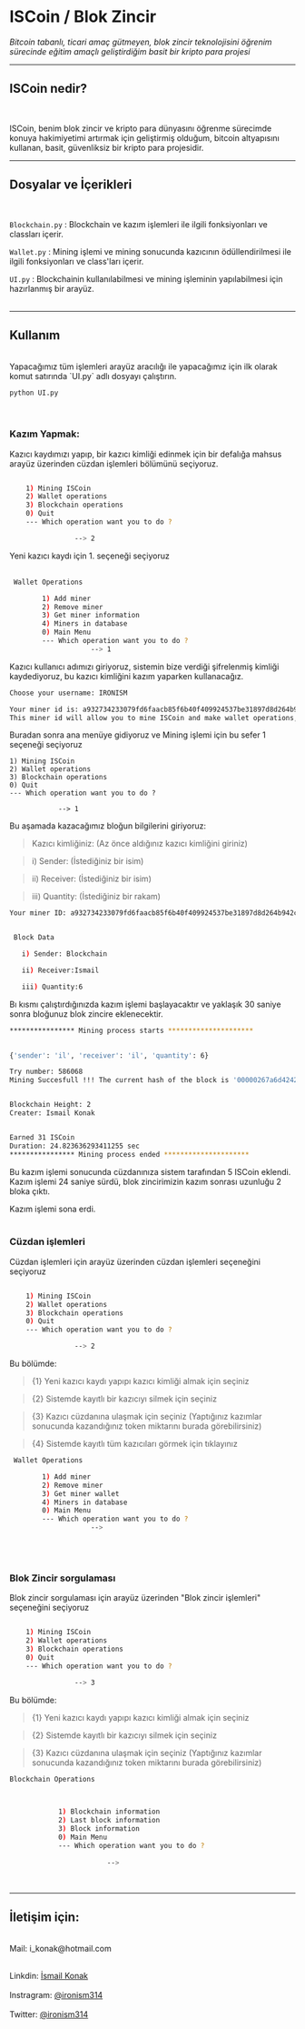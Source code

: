 # ISCoin / Blok Zincir 
 
 *Bitcoin tabanlı, ticari amaç gütmeyen, blok zincir teknolojisini öğrenim sürecinde eğitim amaçlı geliştirdiğim basit bir kripto para projesi*

 ---

## ISCoin nedir?
<br />

ISCoin, benim blok zincir ve kripto para dünyasını öğrenme sürecimde konuya hakimiyetimi artırmak için geliştirmiş olduğum, bitcoin altyapısını kullanan, basit, güvenliksiz bir kripto para projesidir.

---
## Dosyalar ve İçerikleri
<br />

`Blockchain.py` : Blockchain ve kazım işlemleri ile ilgili fonksiyonları ve classları içerir.

`Wallet.py` : Mining işlemi ve mining sonucunda kazıcının ödüllendirilmesi ile ilgili fonksiyonları ve class'ları içerir.

`UI.py` : Blockchainin kullanılabilmesi ve mining işleminin yapılabilmesi için hazırlanmış bir arayüz.
<br /><br />

---
## Kullanım
<br />
Yapacağımız tüm işlemleri arayüz aracılığı ile yapacağımız için ilk olarak komut satırında `UI.py` adlı dosyayı çalıştırın.

```bash
python UI.py
```
<br />

### **Kazım Yapmak**:

Kazıcı kaydımızı yapıp, bir kazıcı kimliği edinmek için bir defalığa mahsus arayüz üzerinden cüzdan işlemleri bölümünü seçiyoruz.

```bash

    1) Mining ISCoin
    2) Wallet operations
    3) Blockchain operations
    0) Quit
    --- Which operation want you to do ?

                --> 2
```

Yeni kazıcı kaydı için 1. seçeneği seçiyoruz<br /><br />

```bash
 Wallet Operations

        1) Add miner
        2) Remove miner
        3) Get miner information
        4) Miners in database
        0) Main Menu                                                                
        --- Which operation want you to do ?                                      
                    --> 1 
```

Kazıcı kullanıcı adımızı giriyoruz, sistemin bize verdiği şifrelenmiş kimliği kaydediyoruz, bu kazıcı kimliğini kazım yaparken kullanacağız.

```bash
Choose your username: IRONISM

Your miner id is: a932734233079fd6faacb85f6b40f409924537be31897d8d264b942cdddf6ba1
This miner id will allow you to mine ISCoin and make wallet operations, keep it safe.
```
Buradan sonra ana menüye gidiyoruz ve Mining işlemi için bu sefer 1 seçeneği seçiyoruz

    1) Mining ISCoin
    2) Wallet operations
    3) Blockchain operations                                             
    0) Quit                                                                
    --- Which operation want you to do ?                            
                
                --> 1

Bu aşamada kazacağımız bloğun bilgilerini giriyoruz:
> Kazıcı kimliğiniz: (Az önce aldığınız kazıcı kimliğini giriniz)

> i) Sender: (İstediğiniz bir isim)

> ii) Receiver: (İstediğiniz bir isim)

> iii) Quantity: (İstediğiniz bir rakam)

```bash
Your miner ID: a932734233079fd6faacb85f6b40f409924537be31897d8d264b942cdddf6ba1


 Block Data

   i) Sender: Blockchain

   ii) Receiver:Ismail

   iii) Quantity:6
```
Bı kısmı çalıştırdığınızda kazım işlemi başlayacaktır ve yaklaşık 30 saniye sonra bloğunuz blok zincire eklenecektir.

```bash
**************** Mining process starts ********************* 
 

{'sender': 'il', 'receiver': 'il', 'quantity': 6}

Try number: 586068
Mining Succesfull !!! The current hash of the block is '00000267a6d4242d94860bbe306b8f70451fbf6d8e31ab6462280c60bd2f818f'


Blockchain Height: 2
Creater: Ismail Konak


Earned 31 ISCoin
Duration: 24.823636293411255 sec
**************** Mining process ended *********************
```

Bu kazım işlemi sonucunda cüzdanınıza sistem tarafından 5 ISCoin eklendi. Kazım işlemi 24 saniye sürdü, blok zincirimizin kazım sonrası uzunluğu 2 bloka çıktı.

Kazım işlemi sona erdi. <br /><br />

### **Cüzdan işlemleri**

Cüzdan işlemleri için arayüz üzerinden cüzdan işlemleri seçeneğini seçiyoruz

```bash

    1) Mining ISCoin
    2) Wallet operations
    3) Blockchain operations
    0) Quit
    --- Which operation want you to do ?

                --> 2
```

Bu bölümde:
> {1} Yeni kazıcı kaydı yapıpı kazıcı kimliği almak için seçiniz

> {2} Sistemde kayıtlı bir kazıcıyı silmek için seçiniz

> {3} Kazıcı cüzdanına ulaşmak için seçiniz (Yaptığınız kazımlar sonucunda kazandığınız token miktarını burada görebilirsiniz) 

> {4} Sistemde kayıtlı tüm kazıcıları görmek için tıklayınız

```bash
 Wallet Operations

        1) Add miner
        2) Remove miner
        3) Get miner wallet
        4) Miners in database
        0) Main Menu                                                                
        --- Which operation want you to do ?                                      
                    -->
```
<br />
<br />

### **Blok Zincir sorgulaması**

Blok zincir sorgulaması için arayüz üzerinden "Blok zincir işlemleri" seçeneğini seçiyoruz

```bash

    1) Mining ISCoin
    2) Wallet operations
    3) Blockchain operations
    0) Quit
    --- Which operation want you to do ?

                --> 3
```
Bu bölümde:
> {1} Yeni kazıcı kaydı yapıpı kazıcı kimliği almak için seçiniz

> {2} Sistemde kayıtlı bir kazıcıyı silmek için seçiniz

> {3} Kazıcı cüzdanına ulaşmak için seçiniz (Yaptığınız kazımlar sonucunda kazandığınız token miktarını burada görebilirsiniz) 


```bash
Blockchain Operations


            
            1) Blockchain information
            2) Last block information
            3) Block information
            0) Main Menu                                                                
            --- Which operation want you to do ?                            
                        
                        --> 
```

<br >

---

## İletişim için:
<br>
Mail: i_konak@hotmail.com
<br><br> 

Linkdin: [İsmail Konak](https://www.linkedin.com/in/ismail-konak-0b4339208/)
<br><br> 
Instragram: [@ironism314](https://www.instagram.com/ironism314/)
<br>
<br> 
Twitter: [@ironism314](https://twitter.com/ironism314)
